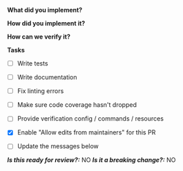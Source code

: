 <!--
1. Please check out and follow our Contributing Guidelines:
   https://github.com/spartan-ui/spartan-ui/blob/master/CONTRIBUTING.md
2. Do not remove any section of the template. If something is not applicable
   leave it empty but leave it in the PR
3. Please follow the template, otherwise we'll have to ask you to update it
   and it will take longer for your PR to be merged
-->

**What did you implement?**
<!--
Briefly describe the feature if no issue exists for this PR
-->

**How did you implement it?**
<!--
If this is a non-trivial change please briefly describe your implementation so
its easy for us to understand and review your code.
-->

**How can we verify it?**
<!--
Add any applicable config, commands, screenshots or other resources to make it
easy for us to verify this works. The easier you make it for us to review a PR,
the faster we can review and merge it.

Examples:
* Screenshots - Showing the difference between your output and `master`
* Other - Anything else that comes to mind to help us evaluate
-->

**Tasks**
- [ ] Write tests
- [ ] Write documentation
- [ ] Fix linting errors
- [ ] Make sure code coverage hasn't dropped
- [ ] Provide verification config / commands / resources
- [X] Enable "Allow edits from maintainers" for this PR
- [ ] Update the messages below


***Is this ready for review?:*** NO
***Is it a breaking change?:*** NO

